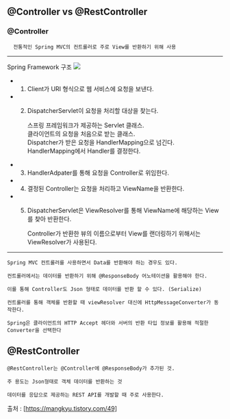 ## @Controller vs @RestController
### @Controller
      전통적인 Spring MVC의 컨트롤러로 주로 View를 반환하기 위해 사용
***
Spring Framework 구조
 ![](https://img1.daumcdn.net/thumb/R1280x0/?scode=mtistory2&fname=https%3A%2F%2Fblog.kakaocdn.net%2Fdn%2Fb3McJC%2Fbtrx1IGcnGs%2F2iHFmw3bbqasfCJzwCKYuK%2Fimg.png)

 - 1. Client가 URI 형식으로 웹 서비스에 요청을 보낸다.
 - 2. DispatcherServlet이 요청을 처리할 대상을 찾는다.
   
      스프링 프레임워크가 제공하는 Servlet 클래스.   
      클라이언트의 요청을 처음으로 받는 클래스.   
      Dispatcher가 받은 요청을 HandlerMapping으로 넘긴다.   
      HandlerMapping에서 Handler를 결정한다.
      
 - 3. HandlerAdpater를 통해 요청을 Controller로 위임한다.
    
 - 4. 결정된 Controller는 요청을 처리하고 ViewName을 반환한다.
    
 - 5. DispatcherServlet은 ViewResolver를 통해 ViewName에 해당하는 View를 찾아 반환한다.
   
      Controller가 반환한 뷰의 이름으로부터 View를 랜더링하기 위해서는 ViewResolver가 사용된다.
***

    Spring MVC 컨트롤러를 사용하면서 Data를 반환해야 하는 경우도 있다.
    
    컨트롤러에서는 데이터를 반환하기 위해 @ResponseBody 어노테이션을 활용해야 한다. 
    
    이를 통해 Controller도 Json 형태로 데이터를 반환 할 수 있다. (Serialize)
    
    컨트롤러를 통해 객체를 반환할 때 viewResolver 대신에 HttpMessageConverter가 동작한다.
    
    Spring은 클라이언트의 HTTP Accept 헤더와 서버의 반환 타입 정보를 활용해 적절한 Converter을 선택한다

## @RestController
    @RestController는 @Controller에 @ResponseBody가 추가된 것.
    
    주 용도는 Json형태로 객체 데이터를 반환하는 것
    
    데이터를 응답으로 제공하는 REST API를 개발할 때 주로 사용한다.
    

출처 : [https://mangkyu.tistory.com/49]
